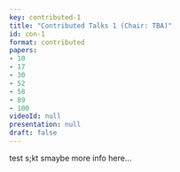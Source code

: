 ```yaml
---
key: contributed-1
title: "Contributed Talks 1 (Chair: TBA)"
id: con-1
format: contributed
papers:
- 10
- 17
- 30
- 52
- 58
- 89
- 100
videoId: null
presentation: null
draft: false
---
```


test s;kt smaybe more info here...
